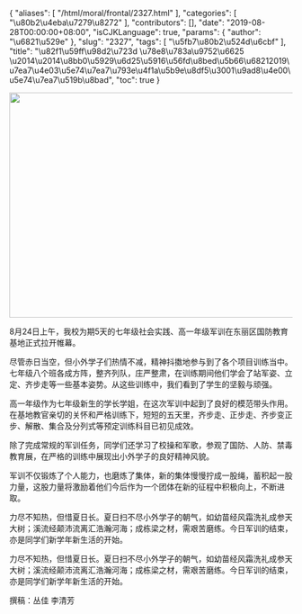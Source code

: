 {
    "aliases": [
        "/html/moral/frontal/2327.html"
    ],
    "categories": [
        "\u80b2\u4eba\u7279\u8272"
    ],
    "contributors": [],
    "date": "2019-08-28T00:00:00+08:00",
    "isCJKLanguage": true,
    "params": {
        "author": "\u6821\u529e"
    },
    "slug": "2327",
    "tags": [
        "\u5fb7\u80b2\u524d\u6cbf"
    ],
    "title": "\u82f1\u59ff\u98d2\u723d \u78e8\u783a\u9752\u6625  \u2014\u2014\u8bb0\u5929\u6d25\u5916\u56fd\u8bed\u5b66\u68212019\u7ea7\u4e03\u5e74\u7ea7\u793e\u4f1a\u5b9e\u8df5\u3001\u9ad8\u4e00\u5e74\u7ea7\u519b\u8bad",
    "toc": true
}


<img
    src="https://cdn.tfls.online/mirror/full/2f8dc879c56665dc0ebc1c9b1031658c8ba6c814.jpg"
    style="display:block;margin-left:auto;margin-right:auto;"
    decoding="async"
    fetchpriority="auto"
    loading="lazy"
    height="400"
    width="600"
/>




 




8月24日上午，我校为期5天的七年级社会实践、高一年级军训在东丽区国防教育基地正式拉开帷幕。




尽管赤日当空，但小外学子们热情不减，精神抖擞地参与到了各个项目训练当中。七年级八个班各成方阵，整齐列队，庄严整肃，在训练期间他们学会了站军姿、立定、齐步走等一些基本姿势。从这些训练中，我们看到了学生的坚毅与顽强。




高一年级作为七年级新生的学长学姐，在这次军训中起到了良好的模范带头作用。在基地教官亲切的关怀和严格训练下，短短的五天里，齐步走、正步走、齐步变正步、解散、集合及分列式等预定训练科目已初见成效。




除了完成常规的军训任务，同学们还学习了校操和军歌，参观了国防、人防、禁毒教育展，在严格的训练中展现出小外学子的良好精神风貌。




军训不仅锻炼了个人能力，也磨炼了集体，新的集体慢慢拧成一股绳，蓄积起一股力量，这股力量将激励着他们今后作为一个团体在新的征程中积极向上，不断进取。




力尽不知热，但惜夏日长。夏日扫不尽小外学子的朝气，如幼苗经风霜洗礼成参天大树；溪流经颠沛流离汇浩瀚河海；成栋梁之材，需艰苦磨练。今日军训的结束，亦是同学们新学年新生活的开始。




力尽不知热，但惜夏日长。夏日扫不尽小外学子的朝气，如幼苗经风霜洗礼成参天大树；溪流经颠沛流离汇浩瀚河海；成栋梁之材，需艰苦磨练。今日军训的结束，亦是同学们新学年新生活的开始。




撰稿：丛佳 李清芳




  



